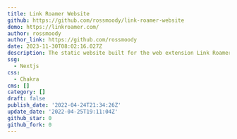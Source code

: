 ```yaml
---
title: Link Roamer Website
github: https://github.com/rossmoody/link-roamer-website
demo: https://linkroamer.com/
author: rossmoody
author_link: https://github.com/rossmoody
date: 2023-11-30T08:02:16.027Z
description: The static website built for the web extension Link Roamer.
ssg:
  - Nextjs
css:
  - Chakra
cms: []
category: []
draft: false
publish_date: '2022-04-24T21:34:26Z'
update_date: '2022-04-25T19:11:04Z'
github_star: 0
github_fork: 0
---
```

